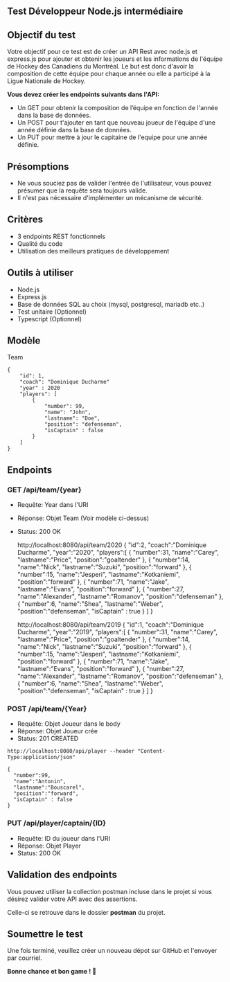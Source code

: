 ## Test Développeur Node.js intermédiaire

## Objectif du test

Votre objectif pour ce test est de créer un API Rest avec node.js et express.js pour ajouter et obtenir les joueurs et les informations de l'équipe de Hockey des Canadiens du Montréal. Le but est donc d'avoir la composition de cette équipe pour chaque année ou elle a participé à la Ligue Nationale de Hockey.

**Vous devez créer les endpoints suivants dans l'API:**

- Un GET pour obtenir la composition de l’équipe en fonction de l'année dans la base de données.
- Un POST pour t'ajouter en tant que nouveau joueur de l'équipe d'une année définie dans la base de données.
- Un PUT pour mettre à jour le capitaine de l'equipe pour une année définie.

## **Présomptions**

- Ne vous souciez pas de valider l'entrée de l'utilisateur, vous pouvez présumer que la requête sera toujours valide.
- Il n'est pas nécessaire d'implémenter un mécanisme de sécurité.

## Critères

- 3 endpoints REST fonctionnels
- Qualité du code
- Utilisation des meilleurs pratiques de développement

## Outils à utiliser

- Node.js
- Express.js
- Base de données SQL au choix (mysql, postgresql, mariadb etc..)
- Test unitaire (Optionnel)
- Typescript (Optionnel)

## Modèle

Team

```
{
    "id": 1,
    "coach": "Dominique Ducharme"
    "year" : 2020
    "players": [
        {
            "number": 99,
            "name": "John",
            "lastname": "Doe",
            "position": "defenseman",
            "isCaptain" : false
        }
    ]
}
```

## Endpoints

### GET /api/team/{year}

- Requête: Year dans l'URI

- Réponse: Objet Team (Voir modèle ci-dessus)

- Status: 200 OK

  http://localhost:8080/api/team/2020 { "id":2, "coach":"Dominique Ducharme", "year":"2020", "players":[ { "number":31, "name":"Carey", "lastname":"Price", "position":"goaltender" }, { "number":14, "name":"Nick", "lastname":"Suzuki", "position":"forward" }, { "number":15, "name":"Jesperi", "lastname":"Kotkaniemi", "position":"forward" }, { "number":71, "name":"Jake", "lastname":"Evans", "position":"forward" }, { "number":27, "name":"Alexander", "lastname":"Romanov", "position":"defenseman" }, { "number":6, "name":"Shea", "lastname":"Weber", "position":"defenseman", "isCaptain" : true } ] }

  http://localhost:8080/api/team/2019 { "id":1, "coach":"Dominique Ducharme", "year":"2019", "players":[ { "number":31, "name":"Carey", "lastname":"Price", "position":"goaltender" }, { "number":14, "name":"Nick", "lastname":"Suzuki", "position":"forward" }, { "number":15, "name":"Jesperi", "lastname":"Kotkaniemi", "position":"forward" }, { "number":71, "name":"Jake", "lastname":"Evans", "position":"forward" }, { "number":27, "name":"Alexander", "lastname":"Romanov", "position":"defenseman" }, { "number":6, "name":"Shea", "lastname":"Weber", "position":"defenseman", "isCaptain" : true } ] }

### POST /api/team/{Year}

- Requête: Objet Joueur dans le body
- Réponse: Objet Joueur crée
- Status: 201 CREATED

```
http://localhost:8080/api/player --header "Content-Type:application/json"

{
  "number":99,
  "name":"Antonin",
  "lastname":"Bouscarel",
  "position":"forward",
  "isCaptain" : false
}
```

### PUT /api/player/captain/{ID}

- Requête: ID du joueur dans l'URI
- Réponse: Objet Player
- Status: 200 OK

## Validation des endpoints

Vous pouvez utiliser la collection postman incluse dans le projet si vous désirez valider votre API avec des assertions.

Celle-ci se retrouve dans le dossier **postman** du projet.

## Soumettre le test

Une fois terminé, veuillez créer un nouveau dépot sur GitHub et l'envoyer par courriel.

**Bonne chance et bon game ! 🏒**
